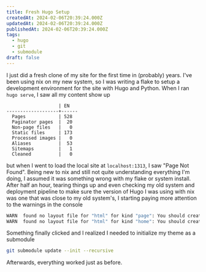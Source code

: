```yaml
---
title: Fresh Hugo Setup
createdAt: 2024-02-06T20:39:24.000Z
updatedAt: 2024-02-06T20:39:24.000Z
publishedAt: 2024-02-06T20:39:24.000Z
tags:
  - hugo
  - git
  - submodule
draft: false
---
```


I just did a fresh clone of my site for the first time in (probably) years.
I've been using nix on my new system, so I was writing a flake to setup a development environment for the site with Hugo and Python.
When I ran `hugo serve`, I saw all my content show up

```text
                   | EN
-------------------+------
  Pages            | 528
  Paginator pages  |  20
  Non-page files   |   0
  Static files     | 173
  Processed images |   0
  Aliases          |  53
  Sitemaps         |   1
  Cleaned          |   0
```

but when I went to load the local site at `localhost:1313`, I saw "Page Not Found".
Being new to nix and still not quite understanding everything I'm doing, I assumed it was something wrong with my flake or system install.
After half an hour, tearing things up and even checking my old system and deployment pipeline to make sure the version of Hugo I was using with nix was one that was close to my old system's, I starting paying more attention to the warnings in the console

```sh
WARN  found no layout file for "html" for kind "page": You should create a template file which matches Hugo Layouts Lookup Rules for this combination.
WARN  found no layout file for "html" for kind "home": You should create a template file which matches Hugo Layouts Lookup Rules for this combination.
```

Something finally clicked and I realized I needed to initialize my theme as a submodule

```sh
git submodule update --init --recursive
```

Afterwards, everything worked just as before.
